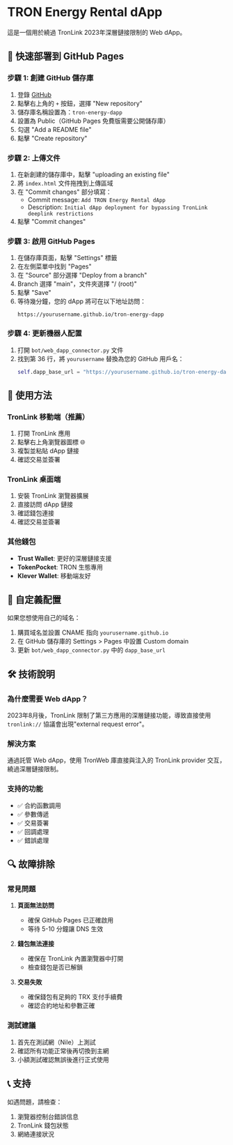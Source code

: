 # TRON Energy Rental dApp

這是一個用於繞過 TronLink 2023年深層鏈接限制的 Web dApp。

## 🚀 快速部署到 GitHub Pages

### 步驟 1: 創建 GitHub 儲存庫

1. 登錄 [GitHub](https://github.com)
2. 點擊右上角的 `+` 按鈕，選擇 "New repository"
3. 儲存庫名稱設置為：`tron-energy-dapp`
4. 設置為 Public（GitHub Pages 免費版需要公開儲存庫）
5. 勾選 "Add a README file"
6. 點擊 "Create repository"

### 步驟 2: 上傳文件

1. 在新創建的儲存庫中，點擊 "uploading an existing file"
2. 將 `index.html` 文件拖拽到上傳區域
3. 在 "Commit changes" 部分填寫：
   - Commit message: `Add TRON Energy Rental dApp`
   - Description: `Initial dApp deployment for bypassing TronLink deeplink restrictions`
4. 點擊 "Commit changes"

### 步驟 3: 啟用 GitHub Pages

1. 在儲存庫頁面，點擊 "Settings" 標籤
2. 在左側菜單中找到 "Pages"
3. 在 "Source" 部分選擇 "Deploy from a branch"
4. Branch 選擇 "main"，文件夾選擇 "/ (root)"
5. 點擊 "Save"
6. 等待幾分鐘，您的 dApp 將可在以下地址訪問：
   ```
   https://yourusername.github.io/tron-energy-dapp
   ```

### 步驟 4: 更新機器人配置

1. 打開 `bot/web_dapp_connector.py` 文件
2. 找到第 36 行，將 `yourusername` 替換為您的 GitHub 用戶名：
   ```python
   self.dapp_base_url = "https://yourusername.github.io/tron-energy-dapp"
   ```

## 📱 使用方法

### TronLink 移動端（推薦）
1. 打開 TronLink 應用
2. 點擊右上角瀏覽器圖標 🌐
3. 複製並粘貼 dApp 鏈接
4. 確認交易並簽署

### TronLink 桌面端
1. 安裝 TronLink 瀏覽器擴展
2. 直接訪問 dApp 鏈接
3. 確認錢包連接
4. 確認交易並簽署

### 其他錢包
- **Trust Wallet**: 更好的深層鏈接支援
- **TokenPocket**: TRON 生態專用
- **Klever Wallet**: 移動端友好

## 🔧 自定義配置

如果您想使用自己的域名：

1. 購買域名並設置 CNAME 指向 `yourusername.github.io`
2. 在 GitHub 儲存庫的 Settings > Pages 中設置 Custom domain
3. 更新 `bot/web_dapp_connector.py` 中的 `dapp_base_url`

## 🛠️ 技術說明

### 為什麼需要 Web dApp？

2023年8月後，TronLink 限制了第三方應用的深層鏈接功能，導致直接使用 `tronlink://` 協議會出現"external request error"。

### 解決方案

通過託管 Web dApp，使用 TronWeb 庫直接與注入的 TronLink provider 交互，繞過深層鏈接限制。

### 支持的功能

- ✅ 合約函數調用
- ✅ 參數傳遞
- ✅ 交易簽署
- ✅ 回調處理
- ✅ 錯誤處理

## 🔍 故障排除

### 常見問題

1. **頁面無法訪問**
   - 確保 GitHub Pages 已正確啟用
   - 等待 5-10 分鐘讓 DNS 生效

2. **錢包無法連接**
   - 確保在 TronLink 內置瀏覽器中打開
   - 檢查錢包是否已解鎖

3. **交易失敗**
   - 確保錢包有足夠的 TRX 支付手續費
   - 確認合約地址和參數正確

### 測試建議

1. 首先在測試網（Nile）上測試
2. 確認所有功能正常後再切換到主網
3. 小額測試確認無誤後進行正式使用

## 📞 支持

如遇問題，請檢查：
1. 瀏覽器控制台錯誤信息
2. TronLink 錢包狀態
3. 網絡連接狀況 